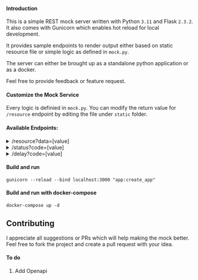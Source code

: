 #### Introduction

This is a simple REST mock server written with Python `3.11` and Flask `2.3.2`. It also comes with Gunicorn which enables hot reload for local development.

It provides sample endpoints to render output either based on static resource file or simple logic as defined in `mock.py`.

The server can either be brought up as a standalone python application or as a docker.

Feel free to provide feedback or feature request.


#### Customize the Mock Service

Every logic is definied in `mock.py`. You can modify the return value for `/resource` endpoint by editing the file under `static` folder.


#### Available Endpoints:


<details>
<summary>/resource?data=[value]</summary>

This mock service returns static response from the file located in `src/main/resources/data`


_Sample 1_

**curl "http://localhost:5000/resource?data=100"**


will return 

```console
[
 {"id":"100","name":"jack","age":"30"},
 {"id":"101","name":"jill","age":"32"}
]
```

_Sample 2_

**curl "http://localhost:5000/resource?data=200"**


will return

```console
[
 {"id":"200","name":"tom","age":"40"},
 {"id":"201","name":"jerry","age":"28"}
]
```

When request with a non existing file, the response will be reading from file `empty`

_Sample 3_

**curl "http://localhost:5000/resource?data=300"**


will return

```console
[]
```
</details>

<details>
<summary>/status?code=[value]</summary>

_Sample 1_


**curl "http://localhost:5000/status?code=200"**


will return status code 200 and the following response

```console
200 OK
```

_Sample 2_

**curl "http://localhost:5000/status?code=400"**


will return status code 400 and the following response

```console
400 BAD_REQUEST
```

</details>

<details>
<summary>/delay?code=[value]</summary>

_Sample 1_


**curl "http://localhost:5000/delay?ms=3000"**


will return response with 3000 milliseconds delay

```console
Response with delay of 3000 milliseconds
```
</details>

#### Build and run
```console
gunicorn --reload --bind localhost:3000 "app:create_app"
```
#### Build and run with docker-compose
```console
docker-compose up -d
```

## Contributing
I appreciate all suggestions or PRs which will help making the mock better. Feel free to fork the project and create a pull request with your idea.

#### To do
1. Add Openapi